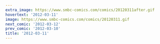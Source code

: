 ```yaml
---
extra_image: https://www.smbc-comics.com/comics/20120311after.gif
hovertext: '2012-03-11'
image: https://www.smbc-comics.com/comics/20120311.gif
next_comic: '2012-03-12'
prev_comic: '2012-03-10'
title: '2012-03-11'
---
```


